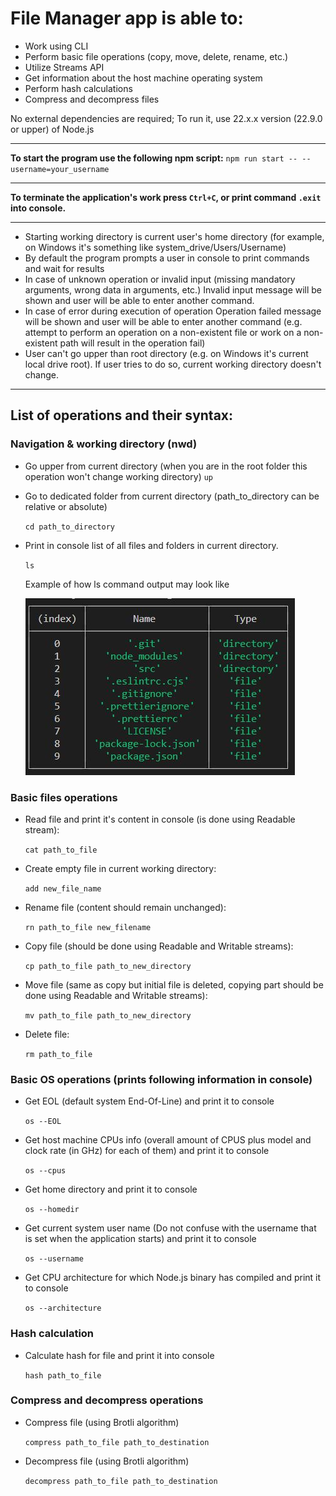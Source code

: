 # File Manager app is able to:

- Work using CLI
- Perform basic file operations (copy, move, delete, rename, etc.)
- Utilize Streams API
- Get information about the host machine operating system
- Perform hash calculations
- Compress and decompress files

No external dependencies are required;
To run it, use 22.x.x version (22.9.0 or upper) of Node.js

---

**To start the program use the following npm script:**
`npm run start -- --username=your_username`

---

**To terminate the application's work press `Ctrl+C`, or print command `.exit` into console.**

---

- Starting working directory is current user's home directory (for example, on Windows it's something like system_drive/Users/Username)
- By default the program prompts a user in console to print commands and wait for results
- In case of unknown operation or invalid input (missing mandatory arguments, wrong data in arguments, etc.) Invalid input message will be shown and user will be able to enter another command.
- In case of error during execution of operation Operation failed message will be shown and user will be able to enter another command (e.g. attempt to perform an operation on a non-existent file or work on a non-existent path will result in the operation fail)
- User can't go upper than root directory (e.g. on Windows it's current local drive root). If user tries to do so, current working directory doesn't change.

---

## List of operations and their syntax:

### Navigation & working directory (nwd)

- Go upper from current directory (when you are in the root folder this operation won't change working directory)
  `up`
- Go to dedicated folder from current directory (path_to_directory can be relative or absolute)

  `cd path_to_directory`

- Print in console list of all files and folders in current directory.

  `ls`

  Example of how ls command output may look like

  ![Example of how ls command output may look like](image.png)

### Basic files operations

- Read file and print it's content in console (is done using Readable stream):

  `cat path_to_file`

- Create empty file in current working directory:

  `add new_file_name`

- Rename file (content should remain unchanged):

  `rn path_to_file new_filename`

- Copy file (should be done using Readable and Writable streams):

  `cp path_to_file path_to_new_directory`

- Move file (same as copy but initial file is deleted, copying part should be done using Readable and Writable streams):

  `mv path_to_file path_to_new_directory`

- Delete file:

  `rm path_to_file`

### Basic OS operations (prints following information in console)

- Get EOL (default system End-Of-Line) and print it to console

  `os --EOL`

- Get host machine CPUs info (overall amount of CPUS plus model and clock rate (in GHz) for each of them) and print it to console

  `os --cpus`

- Get home directory and print it to console

  `os --homedir`

- Get current system user name (Do not confuse with the username that is set when the application starts) and print it to console

  `os --username`

- Get CPU architecture for which Node.js binary has compiled and print it to console

  `os --architecture`

### Hash calculation

- Calculate hash for file and print it into console

  `hash path_to_file`

### Compress and decompress operations

- Compress file (using Brotli algorithm)

  `compress path_to_file path_to_destination`

- Decompress file (using Brotli algorithm)

  `decompress path_to_file path_to_destination`
